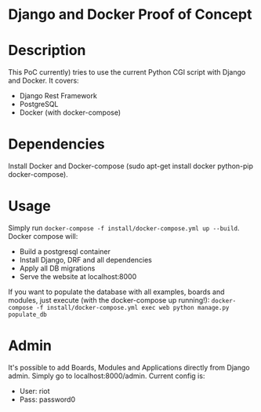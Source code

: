 Django and Docker Proof of Concept
==================================
# Description

This PoC currently) tries to use the current Python CGI script with Django and Docker. It covers:
* Django Rest Framework
* PostgreSQL
* Docker (with docker-compose)

# Dependencies
Install Docker and Docker-compose (sudo apt-get install docker python-pip docker-compose).

# Usage
Simply run `docker-compose -f install/docker-compose.yml up --build`. Docker compose will:
* Build a postgresql container
* Install Django, DRF and all dependencies
* Apply all DB migrations
* Serve the website at localhost:8000

If you want to populate the database with all examples, boards and modules, just execute (with the docker-compose up running!): `docker-compose -f install/docker-compose.yml exec web python manage.py populate_db`

# Admin
It's possible to add Boards, Modules and Applications directly from Django admin. Simply go to localhost:8000/admin.
Current config is:
* User: riot
* Pass: password0
